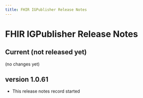 ```yaml
---
title: FHIR IGPublisher Release Notes
---
```


# FHIR IGPublisher Release Notes

## Current (not released yet)

(no changes yet)

## version 1.0.61

* This release notes record started

